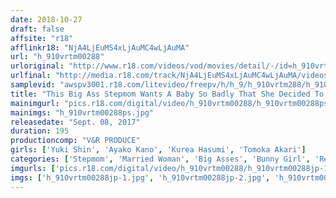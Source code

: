 ```yaml
---
date: 2018-10-27
draft: false
affsite: "r18"
afflinkr18: "NjA4LjEuMS4xLjAuMC4wLjAuMA"
url: "h_910vrtm00288"
urloriginal: "http://www.r18.com/videos/vod/movies/detail/-/id=h_910vrtm00288"
urlfinal: "http://media.r18.com/track/NjA4LjEuMS4xLjAuMC4wLjAuMA/videos/vod/movies/detail/-/id=h_910vrtm00288"
samplevid: "awspv3001.r18.com/litevideo/freepv/h/h_9/h_910vrtm288/h_910vrtm288_dmb_w.mp4"
title: "This Big Ass Stepmom Wants A Baby So Badly That She Decided To Transform Into A Bunny Girl To Solve Her Sexless Situation With Her Husband! The Effects Were Too Much For Her Cherry Boy Son Because He Instantly Got A Rock Hard Erection And So This Lusty Stepmom Decided To Give Him A Gentle Cherry Popping! He Began To Thrust And Pump Against Her Tights, Which Started Ripping Against Her Jiggling Ass Meat, As They Pounded Each Other Into Creampie Orgasmic Ecstasy!"
mainimgurl: "pics.r18.com/digital/video/h_910vrtm00288/h_910vrtm00288ps.jpg"
mainimgs: "h_910vrtm00288ps.jpg"
releasedate: "Sept. 08, 2017"
duration: 195
productioncomp: "V&R PRODUCE"
girls: ['Yuki Shin', 'Ayako Kano', 'Kurea Hasumi', 'Tomoka Akari']
categories: ['Stepmom', 'Married Woman', 'Big Asses', 'Bunny Girl', 'Relatives', 'Variety', 'Cherry Boy', 'Creampie', 'Hi-Def']
imgurls: ['pics.r18.com/digital/video/h_910vrtm00288/h_910vrtm00288jp-1.jpg', 'pics.r18.com/digital/video/h_910vrtm00288/h_910vrtm00288jp-2.jpg', 'pics.r18.com/digital/video/h_910vrtm00288/h_910vrtm00288jp-3.jpg', 'pics.r18.com/digital/video/h_910vrtm00288/h_910vrtm00288jp-4.jpg', 'pics.r18.com/digital/video/h_910vrtm00288/h_910vrtm00288jp-5.jpg', 'pics.r18.com/digital/video/h_910vrtm00288/h_910vrtm00288jp-6.jpg', 'pics.r18.com/digital/video/h_910vrtm00288/h_910vrtm00288jp-7.jpg', 'pics.r18.com/digital/video/h_910vrtm00288/h_910vrtm00288jp-8.jpg', 'pics.r18.com/digital/video/h_910vrtm00288/h_910vrtm00288jp-9.jpg', 'pics.r18.com/digital/video/h_910vrtm00288/h_910vrtm00288jp-10.jpg', 'pics.r18.com/digital/video/h_910vrtm00288/h_910vrtm00288jp-11.jpg', 'pics.r18.com/digital/video/h_910vrtm00288/h_910vrtm00288jp-12.jpg', 'pics.r18.com/digital/video/h_910vrtm00288/h_910vrtm00288jp-13.jpg', 'pics.r18.com/digital/video/h_910vrtm00288/h_910vrtm00288jp-14.jpg', 'pics.r18.com/digital/video/h_910vrtm00288/h_910vrtm00288jp-15.jpg', 'pics.r18.com/digital/video/h_910vrtm00288/h_910vrtm00288jp-16.jpg', 'pics.r18.com/digital/video/h_910vrtm00288/h_910vrtm00288jp-17.jpg', 'pics.r18.com/digital/video/h_910vrtm00288/h_910vrtm00288jp-18.jpg', 'pics.r18.com/digital/video/h_910vrtm00288/h_910vrtm00288jp-19.jpg', 'pics.r18.com/digital/video/h_910vrtm00288/h_910vrtm00288jp-20.jpg']
imgs: ['h_910vrtm00288jp-1.jpg', 'h_910vrtm00288jp-2.jpg', 'h_910vrtm00288jp-3.jpg', 'h_910vrtm00288jp-4.jpg', 'h_910vrtm00288jp-5.jpg', 'h_910vrtm00288jp-6.jpg', 'h_910vrtm00288jp-7.jpg', 'h_910vrtm00288jp-8.jpg', 'h_910vrtm00288jp-9.jpg', 'h_910vrtm00288jp-10.jpg', 'h_910vrtm00288jp-11.jpg', 'h_910vrtm00288jp-12.jpg', 'h_910vrtm00288jp-13.jpg', 'h_910vrtm00288jp-14.jpg', 'h_910vrtm00288jp-15.jpg', 'h_910vrtm00288jp-16.jpg', 'h_910vrtm00288jp-17.jpg', 'h_910vrtm00288jp-18.jpg', 'h_910vrtm00288jp-19.jpg', 'h_910vrtm00288jp-20.jpg']
---
```

